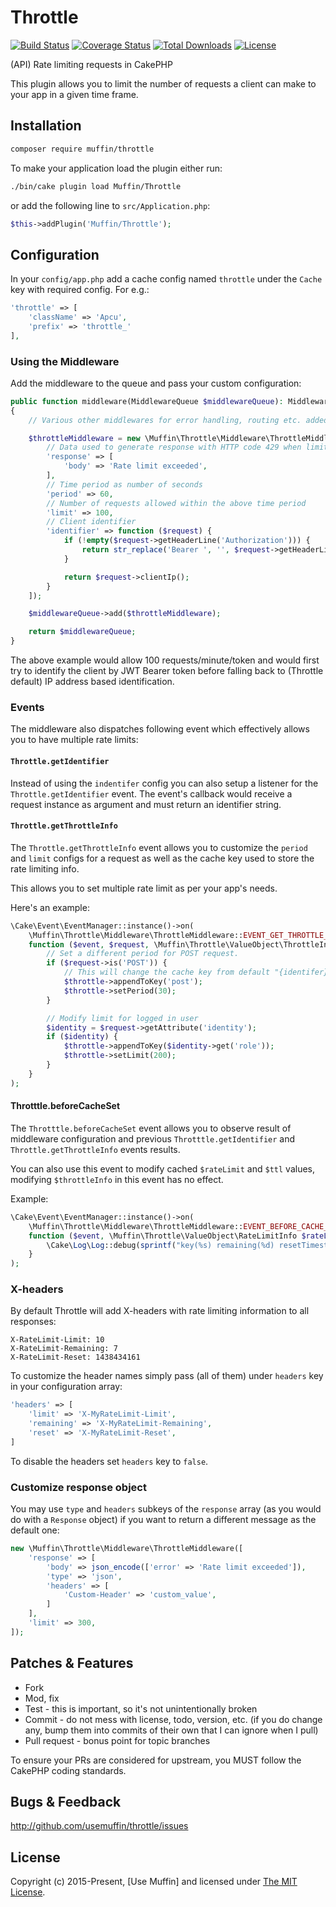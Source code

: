 # Throttle

[![Build Status](https://img.shields.io/travis/UseMuffin/Throttle/master.svg?style=flat-square)](https://travis-ci.org/UseMuffin/Throttle)
[![Coverage Status](https://img.shields.io/codecov/c/github/UseMuffin/Throttle.svg?style=flat-square)](https://codecov.io/github/UseMuffin/Throttle)
[![Total Downloads](https://img.shields.io/packagist/dt/muffin/throttle.svg?style=flat-square)](https://packagist.org/packages/muffin/throttle)
[![License](https://img.shields.io/badge/license-MIT-blue.svg?style=flat-square)](LICENSE)

(API) Rate limiting requests in CakePHP

This plugin allows you to limit the number of requests a client can make to your
app in a given time frame.

## Installation

```bash
composer require muffin/throttle
```
To make your application load the plugin either run:

```bash
./bin/cake plugin load Muffin/Throttle
```

or add the following line to `src/Application.php`:

```php
$this->addPlugin('Muffin/Throttle');
```

## Configuration

In your `config/app.php` add a cache config named `throttle` under the `Cache` key
with required config. For e.g.:

```php
'throttle' => [
    'className' => 'Apcu',
    'prefix' => 'throttle_'
],
```

### Using the Middleware

Add the middleware to the queue and pass your custom configuration:

```php
public function middleware(MiddlewareQueue $middlewareQueue): MiddlewareQueue
{
    // Various other middlewares for error handling, routing etc. added here.

    $throttleMiddleware = new \Muffin\Throttle\Middleware\ThrottleMiddleware([
        // Data used to generate response with HTTP code 429 when limit is exceeded.
        'response' => [
            'body' => 'Rate limit exceeded',
        ],
        // Time period as number of seconds
        'period' => 60,
        // Number of requests allowed within the above time period
        'limit' => 100,
        // Client identifier
        'identifier' => function ($request) {
            if (!empty($request->getHeaderLine('Authorization'))) {
                return str_replace('Bearer ', '', $request->getHeaderLine('Authorization'));
            }

            return $request->clientIp();
        }
    ]);

    $middlewareQueue->add($throttleMiddleware);

    return $middlewareQueue;
}
```

The above example would allow 100 requests/minute/token and would first try to
identify the client by JWT Bearer token before falling back to (Throttle default)
IP address based identification.

### Events

The middleware also dispatches following event which effectively allows you to
have multiple rate limits:

#### `Throttle.getIdentifier`

Instead of using the `indentifer` config you can also setup a listener for the
`Throttle.getIdentifier` event. The event's callback would receive a request
instance as argument and must return an identifier string.

#### `Throttle.getThrottleInfo`

The `Throttle.getThrottleInfo` event allows you to customize the `period` and `limit`
configs for a request as well as the cache key used to store the rate limiting info.

This allows you to set multiple rate limit as per your app's needs.

Here's an example:

```php
\Cake\Event\EventManager::instance()->on(
    \Muffin\Throttle\Middleware\ThrottleMiddleware::EVENT_GET_THROTTLE_INFO,
    function ($event, $request, \Muffin\Throttle\ValueObject\ThrottleInfo $throttle) {
        // Set a different period for POST request.
        if ($request->is('POST')) {
            // This will change the cache key from default "{identifer}" to "{identifer}.post".
            $throttle->appendToKey('post');
            $throttle->setPeriod(30);
        }

        // Modify limit for logged in user
        $identity = $request->getAttribute('identity');
        if ($identity) {
            $throttle->appendToKey($identity->get('role'));
            $throttle->setLimit(200);
        }
    }
);
```

#### Throtttle.beforeCacheSet

The `Throtttle.beforeCacheSet` event allows you to observe result of middleware configuration and previous
`Throtttle.getIdentifier` and `Throttle.getThrottleInfo` events results.

You can also use this event to modify cached `$rateLimit` and `$ttl` values,
modifying `$throttleInfo` in this event has no effect.

Example:

```php
\Cake\Event\EventManager::instance()->on(
    \Muffin\Throttle\Middleware\ThrottleMiddleware::EVENT_BEFORE_CACHE_SET,
    function ($event, \Muffin\Throttle\ValueObject\RateLimitInfo $rateLimit, int $ttl, \Muffin\Throttle\ValueObject\ThrottleInfo $throttleInfo) {
        \Cake\Log\Log::debug(sprintf("key(%s) remaining(%d) resetTimestamp(%d) ttl(%d)", $throttleInfo->getKey(), $rateLimit->getRemaining(), $rateLimit->getResetTimestamp(), $ttl));
    }
);
```

### X-headers

By default Throttle will add X-headers with rate limiting information to all responses:

```
X-RateLimit-Limit: 10
X-RateLimit-Remaining: 7
X-RateLimit-Reset: 1438434161
```

To customize the header names simply pass (all of them) under `headers` key in
your configuration array:

```php
'headers' => [
    'limit' => 'X-MyRateLimit-Limit',
    'remaining' => 'X-MyRateLimit-Remaining',
    'reset' => 'X-MyRateLimit-Reset',
]
```

To disable the headers set `headers` key to `false`.

### Customize response object

You may use `type` and `headers` subkeys of the `response` array (as you would do
with a `Response` object) if you want to return a different message as the default one:

```php
new \Muffin\Throttle\Middleware\ThrottleMiddleware([
    'response' => [
        'body' => json_encode(['error' => 'Rate limit exceeded']),
        'type' => 'json',
        'headers' => [
            'Custom-Header' => 'custom_value',
        ]
    ],
    'limit' => 300,
]);
```

## Patches & Features

* Fork
* Mod, fix
* Test - this is important, so it's not unintentionally broken
* Commit - do not mess with license, todo, version, etc. (if you do change any, bump them into commits of
their own that I can ignore when I pull)
* Pull request - bonus point for topic branches

To ensure your PRs are considered for upstream, you MUST follow the CakePHP coding standards.

## Bugs & Feedback

http://github.com/usemuffin/throttle/issues

## License

Copyright (c) 2015-Present, [Use Muffin] and licensed under [The MIT License][mit].

[cakephp]:http://cakephp.org
[composer]:http://getcomposer.org
[mit]:http://www.opensource.org/licenses/mit-license.php
[muffin]:http://usemuffin.com
